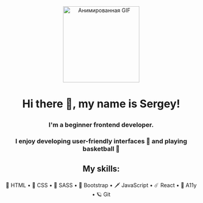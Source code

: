 <div align="center">
  <img src="https://media.tenor.com/PFmTN28CoekAAAAC/hacker-typing.gif" alt="Анимированная GIF" width="200">
</div>

# <p align="center">Hi there 👋, my name is Sergey! </p>
### <p align="center">I'm a beginner frontend developer.</p>
### <p align="center">I enjoy developing user-friendly interfaces 🖤 and playing basketball 🏀 </p>

## <p align="center"> My skills: </p>
<div align="center">
🌈 HTML  •  🤙 CSS  •  💊 SASS  •  🦘 Bootstrap  •  🗡️ JavaScript  •  ☄️ React  •  🐞 A11y  •  🪐 Git 
</div>

